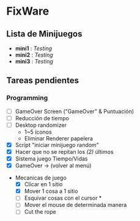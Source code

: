 # FixWare

## Lista de Minijuegos
- **mini1** : *Testing*
- **mini2** : *Testing*
- **mini3** : *Testing*

## Tareas pendientes
### Programming
- [ ] GameOver Screen ("GameOver" & Puntuación)
- [ ] Reducción de tiempo
- [ ] Desktop randomizer
	- 1~5 iconos
	- Eliminar Renderer papelera
- [x] Script "iniciar minijuego random"
- [x] Hacer que no se repitan los *(2)* últimos
- [x] Sistema juego Tiempo/Vidas
- [x] GameOver -> (volver al menú)
- Mecanicas de juego
  - [x] Clicar en 1 sitio 
  - [x] Mover 1 cosa a 1 sitio 
  - [ ] Esquivar cosas con el cursor *
  - [ ] Mover el mouse de determinada manera
  - [ ] Cut the rope
